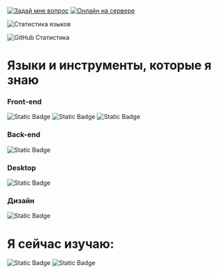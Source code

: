 [![Задай мне вопрос](https://img.shields.io/badge/%40Anakin400001-ADD8E6?style=for-the-badge&logo=telegram&labelColor=151515&color=28a7e7#gh-dark-mode-only)](https://t.me/Anakin400001)
[![Онлайн на сервере](https://img.shields.io/discord/881868396227092501?style=for-the-badge&logo=discord&labelColor=151515&color=5865f2)](https://discord.gg/3RTgFesC)

![Статистика языков](https://github-readme-stats.vercel.app/api/top-langs?username=Anakin4001&layout=compact&langs_count=8&card_width=465&bg_color=151515&hide_border=true&text_color=ffffff&title_color=5865f2)

![GitHub Статистика](https://github-readme-stats.vercel.app/api?username=Anakin4001&count_private=true&theme=dark&show_icons=true&count_private=true&sanitize=true&hide_border=true&line_height=25&text_color=ffffff&title_color=5865f2)

# Языки и инструменты, которые я знаю

### Front-end
![Static Badge](https://img.shields.io/badge/HTML-C04DFF?style=for-the-badge&logo=html5&labelColor=000000&color=e34f26)
![Static Badge](https://img.shields.io/badge/CSS-1572B6?style=for-the-badge&logo=css3&labelColor=000000&color=f5f5f5)
![Static Badge](https://img.shields.io/badge/JavaScript-FFD700?style=for-the-badge&logo=javascript&labelColor=000000&color=FFD700)

### Back-end
![Static Badge](https://img.shields.io/badge/Node.js-339933?style=for-the-badge&logo=node.js&labelColor=000000&color=339933)

### Desktop
![Static Badge](https://img.shields.io/badge/electron-34A85A?style=for-the-badge&logo=electron&labelColor=000000&color=34A85A)

### Дизайн
![Static Badge](https://img.shields.io/badge/FIGMA-F24E1E?style=for-the-badge&logo=FIGMA&labelColor=000000&color=F24E1E)

# Я сейчас изучаю:
![Static Badge](https://img.shields.io/badge/Rust-000000?style=for-the-badge&logo=rust&labelColor=000000&color=000000)
![Static Badge](https://img.shields.io/badge/Python-3776AB?style=for-the-badge&logo=python&labelColor=000000&color=3776AB)

